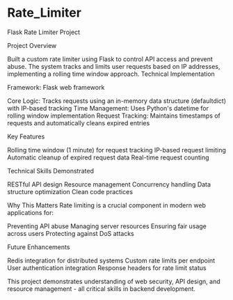 # Rate_Limiter


Flask Rate Limiter Project

Project Overview

Built a custom rate limiter using Flask to control API access and prevent abuse. The system tracks and limits user requests based on IP addresses, implementing a rolling time window approach.
Technical Implementation

Framework: Flask web framework

Core Logic: Tracks requests using an in-memory data structure (defaultdict) with IP-based tracking
Time Management: Uses Python's datetime for rolling window implementation
Request Tracking: Maintains timestamps of requests and automatically cleans expired entries

Key Features

Rolling time window (1 minute) for request tracking
IP-based request limiting
Automatic cleanup of expired request data
Real-time request counting

Technical Skills Demonstrated

RESTful API design
Resource management
Concurrency handling
Data structure optimization
Clean code practices

Why This Matters
Rate limiting is a crucial component in modern web applications for:

Preventing API abuse
Managing server resources
Ensuring fair usage across users
Protecting against DoS attacks

Future Enhancements

Redis integration for distributed systems
Custom rate limits per endpoint
User authentication integration
Response headers for rate limit status

This project demonstrates understanding of web security, API design, and resource management - all critical skills in backend development.
